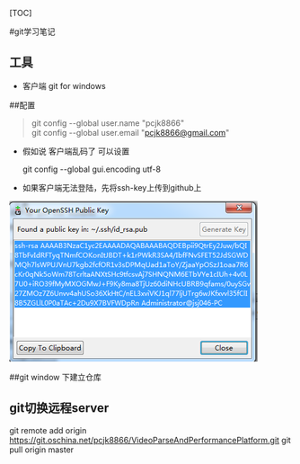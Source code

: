 [TOC]

#git学习笔记

## 工具
- 客户端 git for windows 

##配置

>git config --global user.name "pcjk8866"  
git config --global user.email "pcjk8866@gmail.com"

- 假如说 客户端乱码了 可以设置 

	git config --global gui.encoding utf-8

- 如果客户端无法登陆，先将ssh-key上传到github上

![ssh-key](_img/3.png "ssh-key")

##git window 下建立仓库


## git切换远程server
git remote add origin https://git.oschina.net/pcjk8866/VideoParseAndPerformancePlatform.git
git pull origin master